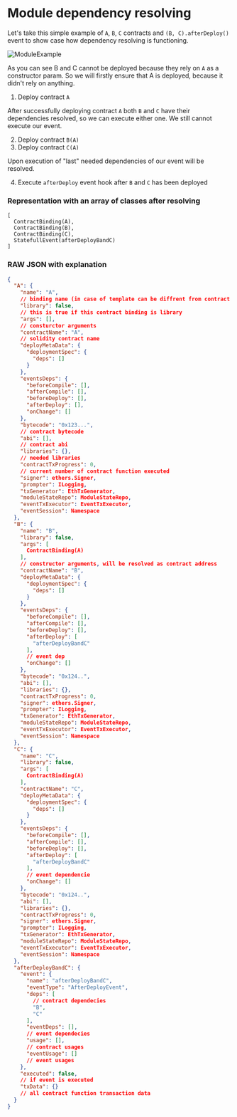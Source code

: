 # Module dependency resolving

Let's take this simple example of `A`, `B`, `C` contracts and `(B, C).afterDeploy()` event to show case how dependency
resolving is functioning.

![ModuleExample](../../images/module_example.png)

As you can see B and C cannot be deployed because they rely on `A` as a constructor param. So we will firstly ensure
that A is deployed, because it didn't rely on anything.

1. Deploy contract `A`

After successfully deploying contract `A` both `B` and `C` have their dependencies resolved, so we can execute either
one. We still cannot execute our event.

2. Deploy contract `B(A)`
3. Deploy contract `C(A)`

Upon execution of "last" needed dependencies of our event will be resolved.

4. Execute `afterDeploy` event hook after `B` and `C` has been deployed

### Representation with an array of classes after resolving

```
[
  ContractBinding(A), 
  ContractBinding(B), 
  ContractBinding(C), 
  StatefullEvent(afterDeployBandC)
]
```

### RAW JSON with explanation

```json
{
  "A": {
    "name": "A",
    // binding name (in case of template can be diffrent from contract name)
    "library": false,
    // this is true if this contract binding is library
    "args": [],
    // consturctor arguments
    "contractName": "A",
    // solidity contract name
    "deployMetaData": {
      "deploymentSpec": {
        "deps": []
      }
    },
    "eventsDeps": {
      "beforeCompile": [],
      "afterCompile": [],
      "beforeDeploy": [],
      "afterDeploy": [],
      "onChange": []
    },
    "bytecode": "0x123...",
    // contract bytecode
    "abi": [],
    // contract abi
    "libraries": {},
    // needed libraries
    "contractTxProgress": 0,
    // current number of contract function executed
    "signer": ethers.Signer,
    "prompter": ILogging,
    "txGenerator": EthTxGenerator,
    "moduleStateRepo": ModuleStateRepo,
    "eventTxExecutor": EventTxExecutor,
    "eventSession": Namespace
  },
  "B": {
    "name": "B",
    "library": false,
    "args": [
      ContractBinding(A)
    ],
    // constructor arguments, will be resolved as contract address
    "contractName": "B",
    "deployMetaData": {
      "deploymentSpec": {
        "deps": []
      }
    },
    "eventsDeps": {
      "beforeCompile": [],
      "afterCompile": [],
      "beforeDeploy": [],
      "afterDeploy": [
        "afterDeployBandC"
      ],
      // event dep
      "onChange": []
    },
    "bytecode": "0x124..",
    "abi": [],
    "libraries": {},
    "contractTxProgress": 0,
    "signer": ethers.Signer,
    "prompter": ILogging,
    "txGenerator": EthTxGenerator,
    "moduleStateRepo": ModuleStateRepo,
    "eventTxExecutor": EventTxExecutor,
    "eventSession": Namespace
  },
  "C": {
    "name": "C",
    "library": false,
    "args": [
      ContractBinding(A)
    ],
    "contractName": "C",
    "deployMetaData": {
      "deploymentSpec": {
        "deps": []
      }
    },
    "eventsDeps": {
      "beforeCompile": [],
      "afterCompile": [],
      "beforeDeploy": [],
      "afterDeploy": [
        "afterDeployBandC"
      ],
      // event dependencie
      "onChange": []
    },
    "bytecode": "0x124..",
    "abi": [],
    "libraries": {},
    "contractTxProgress": 0,
    "signer": ethers.Signer,
    "prompter": ILogging,
    "txGenerator": EthTxGenerator,
    "moduleStateRepo": ModuleStateRepo,
    "eventTxExecutor": EventTxExecutor,
    "eventSession": Namespace
  },
  "afterDeployBandC": {
    "event": {
      "name": "afterDeployBandC",
      "eventType": "AfterDeployEvent",
      "deps": [
        // contract dependecies
        "B",
        "C"
      ],
      "eventDeps": [],
      // event dependecies
      "usage": [],
      // contract usages
      "eventUsage": []
      // event usages
    },
    "executed": false,
    // if event is executed
    "txData": {}
    // all contract function transaction data
  }
}
```
